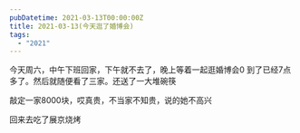 ```yaml
---
pubDatetime: 2021-03-13T00:00:00Z
title: 2021-03-13(今天逛了婚博会)
tags:
  - "2021"
---
```


今天周六，中午下班回家，下午就不去了，晚上等着一起逛婚博会0
到了已经7点多了。然后就随便看了三家。还送了一大堆碗筷

敲定一家8000块，哎真贵，不当家不知贵，说的她不高兴


回来去吃了展京烧烤

